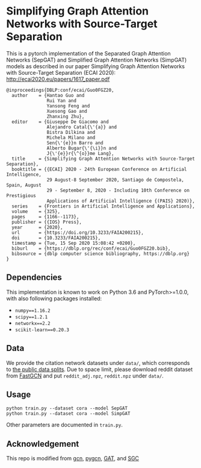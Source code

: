 # Simplifying Graph Attention Networks with Source-Target Separation

This is a pytorch implementation of the Separated Graph Attention Networks (SepGAT) and Simplified Graph Attention Networks (SimpGAT)
models as described in our paper
Simplifying Graph Attention Networks with Source-Target Separation (ECAI 2020): http://ecai2020.eu/papers/1617_paper.pdf

```
@inproceedings{DBLP:conf/ecai/Guo0FGZ20,
  author    = {Hantao Guo and
               Rui Yan and
               Yansong Feng and
               Xuesong Gao and
               Zhanxing Zhu},
  editor    = {Giuseppe De Giacomo and
               Alejandro Catal{\'{a}} and
               Bistra Dilkina and
               Michela Milano and
               Sen{\'{e}}n Barro and
               Alberto Bugar{\'{\i}}n and
               J{\'{e}}r{\^{o}}me Lang},
  title     = {Simplifying Graph Attention Networks with Source-Target Separation},
  booktitle = {{ECAI} 2020 - 24th European Conference on Artificial Intelligence,
               29 August-8 September 2020, Santiago de Compostela, Spain, August
               29 - September 8, 2020 - Including 10th Conference on Prestigious
               Applications of Artificial Intelligence {(PAIS} 2020)},
  series    = {Frontiers in Artificial Intelligence and Applications},
  volume    = {325},
  pages     = {1166--1173},
  publisher = {{IOS} Press},
  year      = {2020},
  url       = {https://doi.org/10.3233/FAIA200215},
  doi       = {10.3233/FAIA200215},
  timestamp = {Tue, 15 Sep 2020 15:08:42 +0200},
  biburl    = {https://dblp.org/rec/conf/ecai/Guo0FGZ20.bib},
  bibsource = {dblp computer science bibliography, https://dblp.org}
}
```

## Dependencies

This implementation is known to work on Python 3.6 and PyTorch>=1.0.0, with also following packages installed:
* `numpy==1.16.2`
* `scipy==1.2.1`
* `networkx==2.2`
* `scikit-learn==0.20.3`

## Data

We provide the citation network datasets under `data/`, which corresponds to [the public data splits](https://github.com/tkipf/gcn/tree/master/gcn/data).
Due to space limit, please download reddit dataset from [FastGCN](https://github.com/matenure/FastGCN/issues/9) and put `reddit_adj.npz`, `reddit.npz` under `data/`.

## Usage

```
python train.py --dataset cora --model SepGAT
python train.py --dataset cora --model SimpGAT
``` 

Other parameters are documented in `train.py`.

## Acknowledgement

This repo is modified from [gcn](https://github.com/tkipf/gcn), [pygcn](https://github.com/tkipf/pygcn), [GAT](https://github.com/PetarV-/GAT), and [SGC](https://github.com/Tiiiger/SGC)
